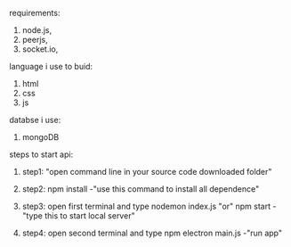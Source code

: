 requirements:
 1. node.js,
 2. peerjs, 
 3. socket.io,


language i use to buid:
 1. html
 2. css
 3. js

databse i use:
 1. mongoDB 
 
steps to start api:
  1. step1: "open command line in your source code downloaded folder" 
  
  2. step2: npm install -"use this command to install all dependence"
  
  3. step3: open first terminal and type nodemon index.js "or" npm start -"type this to start local server"
  
  4. step4: open second terminal and type npm electron main.js -"run app"  

